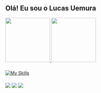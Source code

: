 ## Olá! Eu sou o Lucas Uemura

<div>
  <a href="https://github.com/rafaballerini">
    <img height="140em" src="https://github-readme-stats.vercel.app/api?username=lucasuemura&show_icons=true&theme=dark&include_all_commits=true&count_private=true"/>
    <img height="140em" src="https://github-readme-stats.vercel.app/api/top-langs/?username=lucasuemura&layout=compact&langs_count=16&theme=dark"/>
  </a>
</div>

###
[![My Skills](https://skillicons.dev/icons?i=html,css,js,ae,pr,ps,blender)](https://skillicons.dev)

###

<div>
  <a href="https://www.instagram.com/_lucasuemura/" target="_blank"><img src="https://img.shields.io/badge/-Instagram-%23E4405F?style=for-the-badge&logo=instagram&logoColor=white" target="_blank"></a>
  <a href="https://www.linkedin.com/in/lucasuemura" target="_blank"><img src="https://img.shields.io/badge/-LinkedIn-%230077B5?style=for-the-badge&logo=linkedin&logoColor=white" target="_blank"></a>
  <a href="mailto:lucas.eiuemura@gmail.com"><img src="https://img.shields.io/badge/-Gmail-%23333?style=for-the-badge&logo=gmail&logoColor=white" target="_blank"></a>
</div>

